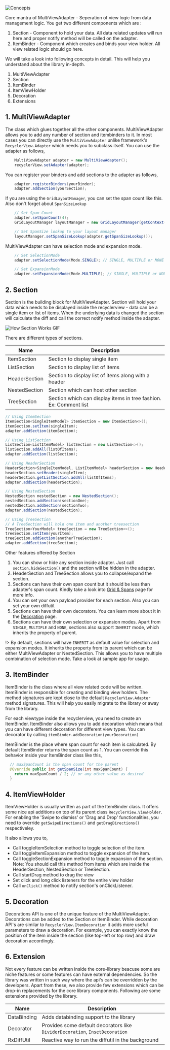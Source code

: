 ![Concepts](images/concept-cover.jpg)

Core mantra of MultiViewAdapter - Seperation of view logic from data management logic. You get two different components which are :

1. Section - Component to hold your data. All data related updates will run here and proper notify method will be called on the adapter.
2. ItemBinder - Component which creates and binds your view holder. All view related logic should go here.

We will take a look into following concepts in detail. This will help you understand about the library in-depth.

   1. MultiViewAdapter
   2. Section
   3. ItemBinder
   4. ItemViewHolder
   5. Decoration
   6. Extensions

## 1. MultiViewAdapter

The class which glues together all the other components. MultiViewAdapter allows you to add any number of section and itembinders to it. In most cases you can directly use the ```MultiViewAdapter``` unlike framework's ```RecyclerView.Adapter``` which needs you to subclass itself. You can use the adapter as follows,

```java
    MultiViewAdapter adapter = new MultiViewAdapter();
    recyclerView.setAdapter(adapter);
```
You can register your binders and add sections to the adapter as follows,
```java
    adapter.registerBinders(yourBinder);
    adapter.addSection(yourSection);
```
If you are using the ```GridLayoutManager```, you can set the span count like this. Also don't forget about ```SpanSizeLookup```
```java
    // Set Span Count
    adapter.setSpanCount(4);
    GridLayoutManager layoutManager = new GridLayoutManager(getContext(), 4);

    // Set SpanSize lookup to your layout manager
    layoutManager.setSpanSizeLookup(adapter.getSpanSizeLookup());
```
MultiViewAdapter can have selection mode and expansion mode.
```java
    // Set SelectionMode
    adapter.setSelectionMode(Mode.SINGLE); // SINGLE, MULTIPLE or NONE

    // Set ExpansionMode
    adapter.setExpansionMode(Mode.MULTIPLE); // SINGLE, MULTIPLE or NONE
```


## 2. Section

Section is the building block for MultiViewAdapter. Section will hold your data which needs to be displayed inside the recyclerview -  data can be a single item or list of items. When the underlying data is changed the section will calculate the diff and call the correct notify method inside the adapter.

![How Section Works GIF](/images/how-section-works.gif)

There are different types of sections.

|Name|Description|
|---|---|
|ItemSection|Section to display single item|
|ListSection|Section to display list of items|
|HeaderSection|Section to display list of items along with a header|
|NestedSection|Section which can host other section|
|TreeSection|Section which can display items in tree fashion. Ex: Comment list|

```java
// Using ItemSection
ItemSection<SingleItemModel> itemSection = new ItemSection<>();
itemSection.setItem(singleItem);
adapter.addSection(itemSection);

// Using ListSection
ListSection<ListItemModel> listSection = new ListSection<>();
listSection.addAll(listOfItems);
adapter.addSection(listSection);

// Using HeaderSection
HeaderSection<SingleItemModel, ListItemModel> headerSection = new HeaderSection<>();
headerSection.setHeader(singleItem);
headerSection.getListSection.addAll(listOfItems);
adapter.addSection(headerSection);

// Using NestedSection
NestedSection nestedSection = new NestedSection();
nestedSection.addSection(sectionOne);
nestedSection.addSection(sectionTwo);
adapter.addSection(nestedSection);

// Using TreeSection
// A TreeSection will hold one item and another treesection
TreeSection<YourModel> treeSection = new TreeSection<>();
treeSection.setItem(yourItem);
treeSection.addSection(anotherTreeSection);
adapter.addSection(treeSection);
```

Other features offered by Section

1. You can show or hide any section inside adapter. Just call ```section.hideSection()``` and the section will be hidden in the adapter.
2. HeaderSection and TreeSection allows you to collapse/expand the section.
3. Sections can have their own span count but it should be less than adapter's span count. Kindly take a look into [Grid & Spans](feature/spans.md) page for more info.
4. You can set your own payload provider for each section. Also you can set your own diffutil.
5. Sections can have their own decorators. You can learn more about it in the [Decoration](feature/decoration.md) page.
6. Sections can have their own selection or expansion modes. Apart from ```SINGLE```, ```MULTIPLE``` and ```NONE```, sections also support ```INHERIT``` mode, which inherits the property of parent.

!> By default, sections will have ```INHERIT``` as default value for selection and expansion modes. It inherits the property from its parent which can be either MultiViewAdapter or NestedSection. This allows you to have multiple combination of selection mode. Take a look at sample app for usage.

## 3. ItemBinder

ItemBinder is the class where all view related code will be written. ItemBinder is responsible for creating and binding view holders. The method signatures are kept close to the default ```RecyclerView.Adapter``` method signatures. This will help you easily migrate to the library or away from the library. 

For each viewtype inside the recyclerview, you need to create an ItemBinder. ItemBinder also allows you to add decoration which means that you can have different decoration for different view types. You can decorator by calling ```itemBinder.addDecoration(yourDecoration)```

ItemBinder is the place where span count for each item is calculated. By default ItemBinder returns the span count as 1. You can override this behavior inside your ItemBinder class like this,

```java
  // maxSpanCount is the span count for the parent
  @Override public int getSpanSize(int maxSpanCount) {
    return maxSpanCount / 2; // or any other value as desired
  }
```

## 4. ItemViewHolder

ItemViewHolder is usually written as part of the ItemBinder class. It offers some nice api additions on top of its parent class ```RecyclerView.ViewHolder```. For enabling the 'Swipe to dismiss' or 'Drag and Drop' functionalities, you need to override ```getSwipeDirections()``` and ```getDragDirections()``` respectiveley.

It also allows you to,
* Call toggleItemSelection method to toggle selection of the item.
* Call toggleItemExpansion method to toggle expansion of the item.
* Call toggleSectionExpansion method to toggle expansion of the section. Note: You should call this method from items which are inside the HeaderSection, NestedSection or TreeSection.
* Call startDrag method to drag the view
* Set click and long click listeners for the entire view holder
* Call ```onClick()``` method to notify section's onClickListener.

## 5. Decoration

Decorations API is one of the unique feature of the MultiViewAdapter. Decorations can be added to the Section or ItemBinder. While decoration API's are similar to ```RecyclerView.ItemDecoration``` it adds more useful parameters to draw a decoration. For example, you can exactly know the position of the item inside the section (like top-left or top row) and draw decoration accordingly.

## 6. Extension

Not every feature can be written inside the core-library beacuse some are niche features or some features can have external dependencies. So the library was written in such way where the api's can be overridden by the developers. Apart from these, we also provide few extensions which can be drop-in replacements for the core library components. Following are some extensions provided by the library.

|Name|Description|
|---|---|
|DataBinding|Adds databinding support to the library|
|Decorator|Provides some default decorators like ```DividerDecoration```, ```InsetDecoration```|
|RxDiffUtil|Reactive way to run the diffutil in the background|
